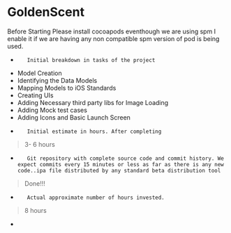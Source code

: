 # GoldenScent

Before Starting Please install cocoapods eventhough we are using spm 
I enable it if we are having any non compatible spm version of pod is being used.
* 		 Initial breakdown in tasks of the project
- Model Creation
- Identifying the Data Models
- Mapping Models to iOS Standards
- Creating UIs
- Adding Necessary third party libs for Image Loading
- Adding Mock test cases
- Adding Icons and Basic Launch Screen
* 		 Initial estimate in hours. After completing 
>3- 6 hours
* 		 Git repository with complete source code and commit history. We expect commits every 15 minutes or less as far as there is any new code..ipa file distributed by any standard beta distribution tool  
> Done!!!
* 		 Actual approximate number of hours invested. 
>8 hours
*  
